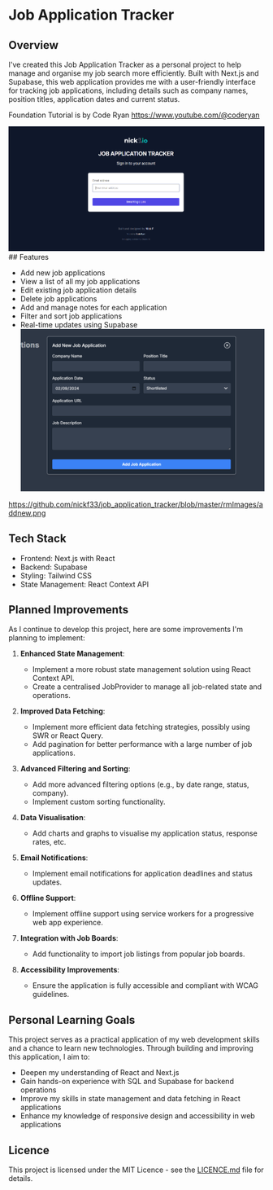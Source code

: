
# Job Application Tracker

## Overview

I've created this Job Application Tracker as a personal project to help manage and organise my job search more efficiently. Built with Next.js and Supabase, this web application provides me with a user-friendly interface for tracking job applications, including details such as company names, position titles, application dates and current status.

Foundation Tutorial is by Code Ryan https://www.youtube.com/@coderyan

  <img src="https://github.com/nickf33/job_application_tracker/raw/master/rmImages/signin.png" alt="Job Application Tracker Screenshot" width="600"/>
## Features

- Add new job applications
- View a list of all my job applications
- Edit existing job application details
- Delete job applications
- Add and manage notes for each application
- Filter and sort job applications
- Real-time updates using Supabase
  <img src="https://github.com/nickf33/job_application_tracker/blob/master/rmImages/addnew.png" alt="Job Application Tracker Screenshot" width="600"/>

https://github.com/nickf33/job_application_tracker/blob/master/rmImages/addnew.png
## Tech Stack

- Frontend: Next.js with React
- Backend: Supabase
- Styling: Tailwind CSS
- State Management: React Context API

## Planned Improvements

As I continue to develop this project, here are some improvements I'm planning to implement:

1. **Enhanced State Management**: 
   - Implement a more robust state management solution using React Context API.
   - Create a centralised JobProvider to manage all job-related state and operations.

2. **Improved Data Fetching**:
   - Implement more efficient data fetching strategies, possibly using SWR or React Query.
   - Add pagination for better performance with a large number of job applications.

3. **Advanced Filtering and Sorting**:
   - Add more advanced filtering options (e.g., by date range, status, company).
   - Implement custom sorting functionality.
4. **Data Visualisation**:
   - Add charts and graphs to visualise my application status, response rates, etc.

5. **Email Notifications**:
   - Implement email notifications for application deadlines and status updates.

6. **Offline Support**:
   - Implement offline support using service workers for a progressive web app experience.

7. **Integration with Job Boards**:
   - Add functionality to import job listings from popular job boards.

8. **Accessibility Improvements**:
    - Ensure the application is fully accessible and compliant with WCAG guidelines.

## Personal Learning Goals

This project serves as a practical application of my web development skills and a chance to learn new technologies. Through building and improving this application, I aim to:

- Deepen my understanding of React and Next.js
- Gain hands-on experience with SQL and Supabase for backend operations
- Improve my skills in state management and data fetching in React applications
- Enhance my knowledge of responsive design and accessibility in web applications

## Licence

This project is licensed under the MIT Licence - see the [LICENCE.md](LICENCE.md) file for details.
